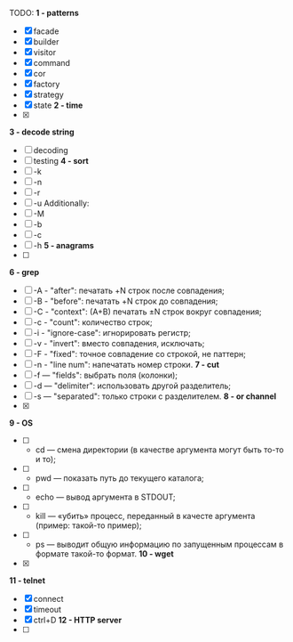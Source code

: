 TODO:
**1 - patterns**

- [x] facade
- [x] builder
- [x] visitor
- [x] command
- [x] cor
- [x] factory
- [x] strategy
- [x] state
**2 - time**
- [x]
**3 - decode string**
- [ ] decoding
- [ ] testing
**4 - sort**
- [ ] -k
- [ ] -n
- [ ] -r
- [ ] -u
Additionally:
- [ ] -M
- [ ] -b
- [ ] -c
- [ ] -h
**5 - anagrams**
- [ ]
**6 - grep**
- [ ] -A - "after": печатать +N строк после совпадения;
- [ ] -B - "before": печатать +N строк до совпадения;
- [ ] -C - "context": (A+B) печатать ±N строк вокруг совпадения;
- [ ] -c - "count": количество строк;
- [ ] -i - "ignore-case": игнорировать регистр;
- [ ] -v - "invert": вместо совпадения, исключать;
- [ ] -F - "fixed": точное совпадение со строкой, не паттерн;
- [ ] -n - "line num": напечатать номер строки.
**7 - cut**
- [ ] -f — "fields": выбрать поля (колонки);
- [ ] -d — "delimiter": использовать другой разделитель;
- [ ] -s — "separated": только строки с разделителем.
**8 - or channel**
- [x]
**9 - OS**
- [ ] - cd <args> — смена директории (в качестве аргумента могут быть то-то и то);
- [ ] - pwd — показать путь до текущего каталога;
- [ ] - echo <args> — вывод аргумента в STDOUT;
- [ ] - kill <args> — «убить» процесс, переданный в качесте аргумента (пример: такой-то пример);
- [ ] - ps — выводит общую информацию по запущенным процессам в формате такой-то формат.
**10 - wget**
- [x]
**11 - telnet**
- [x] connect
- [x] timeout
- [x] ctrl+D
**12 - HTTP server**
- [ ]
